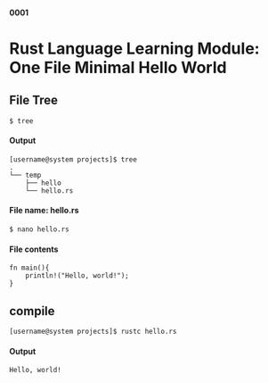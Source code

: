 #### 0001
# Rust Language Learning Module: One File Minimal Hello World

## File Tree
```
$ tree
```
#### Output
```
[username@system projects]$ tree
.
└── temp
    ├── hello
    └── hello.rs

```

#### File name: hello.rs
```
$ nano hello.rs
```
#### File contents
```
fn main(){
    println!("Hello, world!");
}
```

## compile
```
[username@system projects]$ rustc hello.rs

```
#### Output
```
Hello, world!
```
